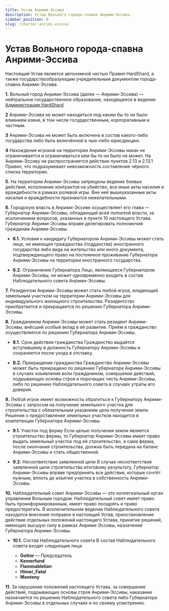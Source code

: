 ```yaml
---
title: Устав Анрими-Эссива
description: Устав Вольного города-спавна Анрими-Эссива.
sidebar_posítion: 0
slug: /charter-anrimi-essiva
---
```


# Устав Вольного города-спавна Анрими-Эссива

Настоящий Устав является автономной частью Правил HardShard, а также государствообразующим учредительным документом города-спавна Анрими-Эссива.


**1.** Вольный город Анрими-Эссива (далее — Анрими-Эссива) — нейтральное государственное образование, находящееся в ведении [Администрации HardShard](../admins).

**2** Анрими-Эссива не может находиться под каким бы то ни было влиянием извне, в том числе государственным, корпоративным и частным.

**3** Анрими-Эссива не может быть включена в состав какого-либо государства либо быть включённой в чью-либо юрисдикцию.

**4** Нахождение игроков на территории Анрими-Эссивы никак не ограничивается и ограничиваться кем бы то ни было не может. На Анрими-Эссиву не распространяется действие пунктов 2.13 и 2.13.1 Правил, что подразумевает невозможность составления чёрного списка территории.

**5.** На территории Анрими-Эссивы запрещены ведение боевых действий, исполнение контрактов на убийство, все иные акты насилия и враждебности в рамках ролевой игры. Вне неё вышеуказанные акты насилия и враждебности признаются нежелательными.

**6.** Городскую власть в Анрими-Эссиве осуществляет его глава — Губернатор Анрими-Эссивы, обладающий всей полнотой власти, за исключением вопросов, указанных в пункте 10 настоящего Устава. Губернатор Анрими-Эссивы вправе делегировать полномочия гражданам Анрими-Эссивы.

- **6.1.** Условия к кандидату Губернатором Анрими-Эссивы может стать лицо, не имеющее гражданства (подданства) иностранного государства либо вида на жительство или иного документа, подтверждающего право на постоянное проживание Губернатора Анрими-Эссивы на территории иностранного государства.

- **6.2.** Ограничение Губернатора Лицо, являющееся Губернатором Анрими-Эссивы, не может одновременно входить в состав Наблюдательного совета Анрими-Эссивы.

**7.** Резидентом Анрими-Эссивы может стать любой игрок, владеющий земельным участком на территории Анрими-Эссивы для индивидуального жилищного строительства. Резидентство приобретается и прекращается по решению Губернатора Анрими-Эссивы.

**8.** Гражданином Анрими-Эссивы может стать резидент Анрими-Эссивы, внёсший особый вклад в её развитие. Приём в гражданство осуществляется по решению Губернатора Анрими-Эссивы.

- **8.1.** Срок действия гражданства Гражданство выдаётся вступившему в должность Губернатору Анрими-Эссивы и сохраняется после ухода в отставку.

- **8.2.** Прекращение гражданства Гражданство Анрими-Эссивы может быть прекращено по решению Губернатора Анрими-Эссивы в случаях изъявления воли гражданином, совершения действий, подрывающих основы строя и порочащих честь Анрими-Эссивы, либо по решению Наблюдательного совета в случаях утраты его доверия.

**9.** Любой игрок имеет возможность обратиться к Губернатору Анрими-Эссивы с запросом на получение земельного участка для строительства с обязательным указанием цели получения земли. Решения о предоставлении земельных участков находится в компетенции Губернатора Анрими-Эссивы.

- **9.1.** Участок под ферму Если целью получения земли является строительство фермы, то Губернатор Анрими-Эссивы имеет право выдать земельный участок под её строительство, а сама ферма, после окончания строительства, должна быть передана на баланс Анрими-Эссивы и стать общественной.

- **9.2.** Несоответствие заявленной цели В случае несоответствия заявленной цели строительства итоговому результату, Губернатор Анрими-Эссивы вправе предпринять все действия, которые сочтёт нужным, вплоть до изъятия участка в собственность Анрими-Эссивы.

**10.** Наблюдательный совет Анрими-Эссивы — это коллегиальный орган управления Вольным городом. Наблюдательный совет имеет право быть проинформированным, имеет право поощрять и право предостерегать. В исключительном ведении Наблюдательного совета находится внесение поправок в настоящий Устав, приостановление действия отдельных положений настоящего Устава, принятие решений, имеющих высшую силу в рамках Анрими-Эссивы, назначение Губернатора Анрими-Эссивы.

- **10.1.** Состав Наблюдательного совета В состав Наблюдательного совета входят следующие лица:

  - **Gottor** — Председатель
  - **Kemerfund**
  - **Flammablelion**
  - **Himer_Fatal**
  - **Monteny**

**11.** За нарушение положений настоящего Устава, за совершение действий, подрывающих основы строя Анрими-Эссивы, наказание назначается по решению Наблюдательного совета либо Губернатора Анрими-Эссивы в отдельных случаях и по своему усмотрению.